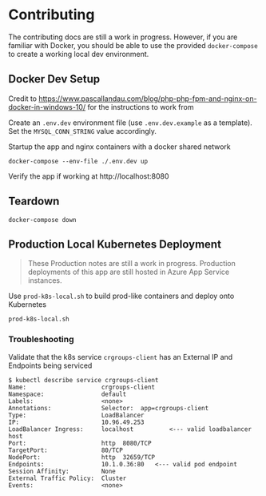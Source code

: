 # Contributing
The contributing docs are still a work in progress.  However, if you are familiar with Docker, you should be able to use the provided `docker-compose` to create a working local dev environment.

## Docker Dev Setup
Credit to https://www.pascallandau.com/blog/php-php-fpm-and-nginx-on-docker-in-windows-10/ for the instructions to work from

Create an `.env.dev` environment file (use `.env.dev.example` as a template).  Set the `MYSQL_CONN_STRING` value accordingly.

Startup the app and nginx containers with a docker shared network
```
docker-compose --env-file ./.env.dev up
```

Verify the app if working at http://localhost:8080

## Teardown

```
docker-compose down
```

## Production Local Kubernetes Deployment
> These Production notes are still a work in progress.  Production deployments of this app are still hosted in Azure App Service instances.

Use `prod-k8s-local.sh` to build prod-like containers and deploy onto Kubernetes

```
prod-k8s-local.sh
```

### Troubleshooting
Validate that the k8s service `crgroups-client` has an External IP and Endpoints being serviced

```
$ kubectl describe service crgroups-client
Name:                     crgroups-client
Namespace:                default
Labels:                   <none>
Annotations:              Selector:  app=crgroups-client
Type:                     LoadBalancer
IP:                       10.96.49.253
LoadBalancer Ingress:     localhost          <--- valid loadbalancer host
Port:                     http  8080/TCP
TargetPort:               80/TCP
NodePort:                 http  32659/TCP
Endpoints:                10.1.0.36:80   <--- valid pod endpoint
Session Affinity:         None
External Traffic Policy:  Cluster
Events:                   <none>
```
